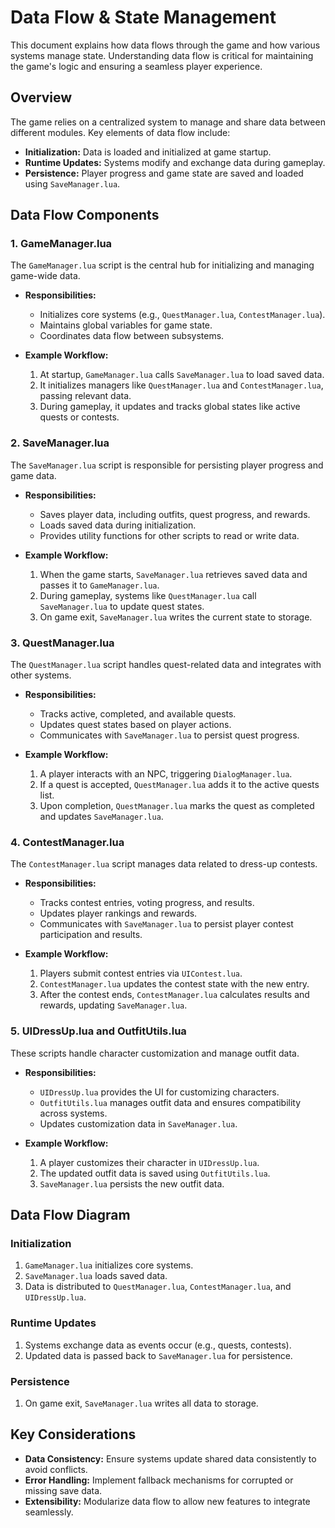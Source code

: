 # Data Flow & State Management

This document explains how data flows through the game and how various systems manage state. Understanding data flow is critical for maintaining the game's logic and ensuring a seamless player experience.

## Overview
The game relies on a centralized system to manage and share data between different modules. Key elements of data flow include:
- **Initialization:** Data is loaded and initialized at game startup.
- **Runtime Updates:** Systems modify and exchange data during gameplay.
- **Persistence:** Player progress and game state are saved and loaded using `SaveManager.lua`.

## Data Flow Components

### 1. **GameManager.lua**
The `GameManager.lua` script is the central hub for initializing and managing game-wide data.

- **Responsibilities:**
  - Initializes core systems (e.g., `QuestManager.lua`, `ContestManager.lua`).
  - Maintains global variables for game state.
  - Coordinates data flow between subsystems.

- **Example Workflow:**
  1. At startup, `GameManager.lua` calls `SaveManager.lua` to load saved data.
  2. It initializes managers like `QuestManager.lua` and `ContestManager.lua`, passing relevant data.
  3. During gameplay, it updates and tracks global states like active quests or contests.

### 2. **SaveManager.lua**
The `SaveManager.lua` script is responsible for persisting player progress and game data.

- **Responsibilities:**
  - Saves player data, including outfits, quest progress, and rewards.
  - Loads saved data during initialization.
  - Provides utility functions for other scripts to read or write data.

- **Example Workflow:**
  1. When the game starts, `SaveManager.lua` retrieves saved data and passes it to `GameManager.lua`.
  2. During gameplay, systems like `QuestManager.lua` call `SaveManager.lua` to update quest states.
  3. On game exit, `SaveManager.lua` writes the current state to storage.

### 3. **QuestManager.lua**
The `QuestManager.lua` script handles quest-related data and integrates with other systems.

- **Responsibilities:**
  - Tracks active, completed, and available quests.
  - Updates quest states based on player actions.
  - Communicates with `SaveManager.lua` to persist quest progress.

- **Example Workflow:**
  1. A player interacts with an NPC, triggering `DialogManager.lua`.
  2. If a quest is accepted, `QuestManager.lua` adds it to the active quests list.
  3. Upon completion, `QuestManager.lua` marks the quest as completed and updates `SaveManager.lua`.

### 4. **ContestManager.lua**
The `ContestManager.lua` script manages data related to dress-up contests.

- **Responsibilities:**
  - Tracks contest entries, voting progress, and results.
  - Updates player rankings and rewards.
  - Communicates with `SaveManager.lua` to persist player contest participation and results.

- **Example Workflow:**
  1. Players submit contest entries via `UIContest.lua`.
  2. `ContestManager.lua` updates the contest state with the new entry.
  3. After the contest ends, `ContestManager.lua` calculates results and rewards, updating `SaveManager.lua`.

### 5. **UIDressUp.lua and OutfitUtils.lua**
These scripts handle character customization and manage outfit data.

- **Responsibilities:**
  - `UIDressUp.lua` provides the UI for customizing characters.
  - `OutfitUtils.lua` manages outfit data and ensures compatibility across systems.
  - Updates customization data in `SaveManager.lua`.

- **Example Workflow:**
  1. A player customizes their character in `UIDressUp.lua`.
  2. The updated outfit data is saved using `OutfitUtils.lua`.
  3. `SaveManager.lua` persists the new outfit data.

## Data Flow Diagram

### Initialization
1. `GameManager.lua` initializes core systems.
2. `SaveManager.lua` loads saved data.
3. Data is distributed to `QuestManager.lua`, `ContestManager.lua`, and `UIDressUp.lua`.

### Runtime Updates
1. Systems exchange data as events occur (e.g., quests, contests).
2. Updated data is passed back to `SaveManager.lua` for persistence.

### Persistence
1. On game exit, `SaveManager.lua` writes all data to storage.

## Key Considerations
- **Data Consistency:** Ensure systems update shared data consistently to avoid conflicts.
- **Error Handling:** Implement fallback mechanisms for corrupted or missing save data.
- **Extensibility:** Modularize data flow to allow new features to integrate seamlessly.